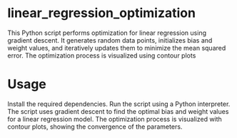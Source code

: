 # linear_regression_optimization

This Python script performs optimization for linear regression using gradient descent. It generates random data points, initializes bias and weight values, and iteratively updates them to minimize the mean squared error. The optimization process is visualized using contour plots

# Usage

Install the required dependencies.
Run the script using a Python interpreter.
The script uses gradient descent to find the optimal bias and weight values for a linear regression model. The optimization process is visualized with contour plots, showing the convergence of the parameters.
